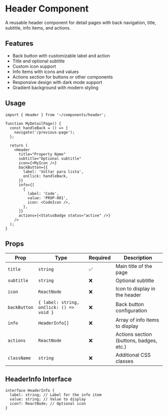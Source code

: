 # Header Component

A reusable header component for detail pages with back navigation, title, subtitle, info items, and actions.

## Features

- Back button with customizable label and action
- Title and optional subtitle
- Custom icon support
- Info items with icons and values
- Actions section for buttons or other components
- Responsive design with dark mode support
- Gradient background with modern styling

## Usage

```tsx
import { Header } from '~/components/header';

function MyDetailPage() {
  const handleBack = () => {
    navigate('/previous-page');
  };

  return (
    <Header
      title="Property Name"
      subtitle="Optional subtitle"
      icon={<MyIcon />}
      backButton={{
        label: 'Voltar para lista',
        onClick: handleBack,
      }}
      info={[
        {
          label: 'Code',
          value: 'PROP-001',
          icon: <CodeIcon />,
        },
      ]}
      actions={<StatusBadge status="active" />}
    />
  );
}
```

## Props

| Prop         | Type                                     | Required | Description                             |
| ------------ | ---------------------------------------- | -------- | --------------------------------------- |
| `title`      | `string`                                 | ✅       | Main title of the page                  |
| `subtitle`   | `string`                                 | ❌       | Optional subtitle                       |
| `icon`       | `ReactNode`                              | ❌       | Icon to display in the header           |
| `backButton` | `{ label: string, onClick: () => void }` | ❌       | Back button configuration               |
| `info`       | `HeaderInfo[]`                           | ❌       | Array of info items to display          |
| `actions`    | `ReactNode`                              | ❌       | Actions section (buttons, badges, etc.) |
| `className`  | `string`                                 | ❌       | Additional CSS classes                  |

## HeaderInfo Interface

```tsx
interface HeaderInfo {
  label: string; // Label for the info item
  value: string; // Value to display
  icon?: ReactNode; // Optional icon
}
```
